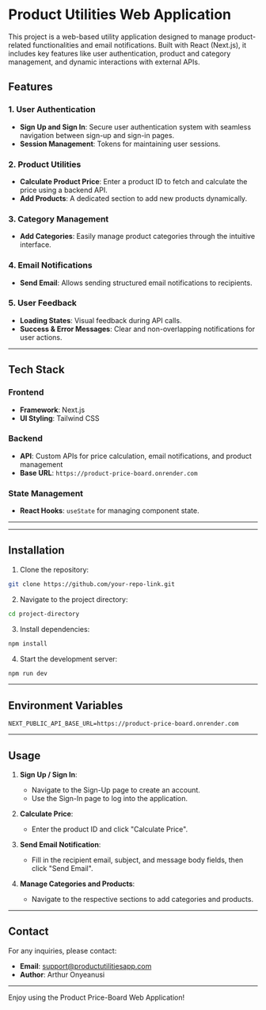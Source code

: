 # Product Utilities Web Application

This project is a web-based utility application designed to manage product-related functionalities and email notifications. Built with React (Next.js), it includes key features like user authentication, product and category management, and dynamic interactions with external APIs.

## Features

### 1. User Authentication
- **Sign Up and Sign In**: Secure user authentication system with seamless navigation between sign-up and sign-in pages.
- **Session Management**: Tokens for maintaining user sessions.

### 2. Product Utilities
- **Calculate Product Price**: Enter a product ID to fetch and calculate the price using a backend API.
- **Add Products**: A dedicated section to add new products dynamically.

### 3. Category Management
- **Add Categories**: Easily manage product categories through the intuitive interface.

### 4. Email Notifications
- **Send Email**: Allows sending structured email notifications to recipients.

### 5. User Feedback
- **Loading States**: Visual feedback during API calls.
- **Success & Error Messages**: Clear and non-overlapping notifications for user actions.

---

## Tech Stack

### Frontend
- **Framework**: Next.js
- **UI Styling**: Tailwind CSS

### Backend
- **API**: Custom APIs for price calculation, email notifications, and product management
- **Base URL**: `https://product-price-board.onrender.com`

### State Management
- **React Hooks**: `useState` for managing component state.

---


---

## Installation

1. Clone the repository:
```bash
git clone https://github.com/your-repo-link.git
```

2. Navigate to the project directory:
```bash
cd project-directory
```

3. Install dependencies:
```bash
npm install
```

4. Start the development server:
```bash
npm run dev
```

---

## Environment Variables

```
NEXT_PUBLIC_API_BASE_URL=https://product-price-board.onrender.com
```

---

## Usage

1. **Sign Up / Sign In**:
   - Navigate to the Sign-Up page to create an account.
   - Use the Sign-In page to log into the application.

2. **Calculate Price**:
   - Enter the product ID and click "Calculate Price".

3. **Send Email Notification**:
   - Fill in the recipient email, subject, and message body fields, then click "Send Email".

4. **Manage Categories and Products**:
   - Navigate to the respective sections to add categories and products.

---

## Contact

For any inquiries, please contact:
- **Email**: support@productutilitiesapp.com
- **Author**: Arthur Onyeanusi

---

Enjoy using the Product Price-Board Web Application!

